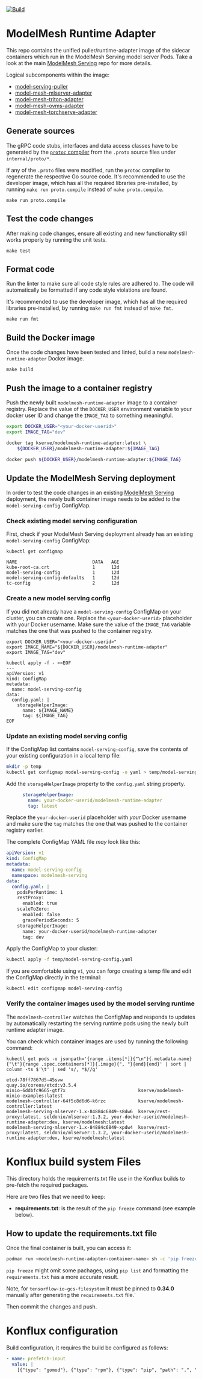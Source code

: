 [![Build](https://github.com/kserve/modelmesh-runtime-adapter/actions/workflows/build.yml/badge.svg?branch=main)](https://github.com/kserve/modelmesh-runtime-adapter/actions/workflows/build.yml)

# ModelMesh Runtime Adapter

This repo contains the unified puller/runtime-adapter image of the sidecar containers
which run in the ModelMesh Serving model server Pods. Take a look at the main
[ModelMesh Serving](https://github.com/kserve/modelmesh-serving) repo for more details.

Logical subcomponents within the image:

- [model-serving-puller](model-serving-puller)
- [model-mesh-mlserver-adapter](model-mesh-mlserver-adapter)
- [model-mesh-triton-adapter](model-mesh-triton-adapter)
- [model-mesh-ovms-adapter](model-mesh-ovms-adapter)
- [model-mesh-torchserve-adapter](model-mesh-torchserve-adapter)

## Generate sources

The gRPC code stubs, interfaces and data access classes have to be generated by the
[`protoc` compiler](https://protobuf.dev/getting-started/gotutorial/#compiling-protocol-buffers)
from the `.proto` source files under `internal/proto/*`.

If any of the `.proto` files were modified, run the `protoc` compiler to regenerate
the respective Go source code. It's recommended to use the developer image, which
has all the required libraries pre-installed, by running `make run proto.compile`
instead of `make proto.compile`.

```shell
make run proto.compile
```

## Test the code changes

After making code changes, ensure all existing and new functionality still works
properly by running the unit tests.

```shell
make test
```

## Format code

Run the linter to make sure all code style rules are adhered to. The code will
automatically be formatted if any code style violations are found.

It's recommended to use the developer image, which has all the required libraries
pre-installed, by running `make run fmt` instead of `make fmt`.

```shell
make run fmt
```

## Build the Docker image

Once the code changes have been tested and linted, build a new `modelmesh-runtime-adapter`
Docker image.

```shell
make build
```

## Push the image to a container registry

Push the newly built `modelmesh-runtime-adapter` image to a container registry.
Replace the value of the `DOCKER_USER` environment variable to your docker user ID
and change the `IMAGE_TAG` to something meaningful.

```bash
export DOCKER_USER="<your-docker-userid>"
export IMAGE_TAG="dev"

docker tag kserve/modelmesh-runtime-adapter:latest \
    ${DOCKER_USER}/modelmesh-runtime-adapter:${IMAGE_TAG}

docker push ${DOCKER_USER}/modelmesh-runtime-adapter:${IMAGE_TAG}
```

## Update the ModelMesh Serving deployment

In order to test the code changes in an existing [ModelMesh Serving](https://github.com/kserve/modelmesh-serving)
deployment, the newly built container image needs to be added to the
`model-serving-config` ConfigMap.

### Check existing model serving configuration

First, check if your ModelMesh Serving deployment already has an existing
`model-serving-config` ConfigMap:

```Shell
kubectl get configmap

NAME                            DATA   AGE
kube-root-ca.crt                1      12d
model-serving-config            1      12d
model-serving-config-defaults   1      12d
tc-config                       2      12d
```

### Create a new model serving config

If you did not already have a `model-serving-config` ConfigMap on your cluster,
you can create one. Replace the `<your-docker-userid>` placeholder with your
Docker username. Make sure the value of the `IMAGE_TAG` variable matches
the one that was pushed to the container registry.

```shell
export DOCKER_USER="<your-docker-userid>"
export IMAGE_NAME="${DOCKER_USER}/modelmesh-runtime-adapter"
export IMAGE_TAG="dev"

kubectl apply -f - <<EOF
---
apiVersion: v1
kind: ConfigMap
metadata:
  name: model-serving-config
data:
  config.yaml: |
    storageHelperImage:
      name: ${IMAGE_NAME}
      tag: ${IMAGE_TAG}
EOF
```

### Update an existing model serving config

If the ConfigMap list contains `model-serving-config`, save the contents of your
existing configuration in a local temp file:

```Bash
mkdir -p temp
kubectl get configmap model-serving-config -o yaml > temp/model-serving-config.yaml
```

Add the `storageHelperImage` property to the `config.yaml` string property.

```YAML
      storageHelperImage:
        name: your-docker-userid/modelmesh-runtime-adapter
        tag: latest
```

Replace the `your-docker-userid` placeholder with _your_ Docker username and make
sure the `tag` matches the one that was pushed to the container registry earlier.

The complete ConfigMap YAML file _may_ look like this:

```YAML
apiVersion: v1
kind: ConfigMap
metadata:
  name: model-serving-config
  namespace: modelmesh-serving
data:
  config.yaml: |
    podsPerRuntime: 1
    restProxy:
      enabled: true
    scaleToZero:
      enabled: false
      gracePeriodSeconds: 5
    storageHelperImage:
      name: your-docker-userid/modelmesh-runtime-adapter
      tag: dev
```

Apply the ConfigMap to your cluster:

```Bash
kubectl apply -f temp/model-serving-config.yaml
```

If you are comfortable using `vi`, you can forgo creating a temp file and edit
the ConfigMap directly in the terminal:

```Shell
kubectl edit configmap model-serving-config
```

### Verify the container images used by the model serving runtime

The `modelmesh-controller` watches the ConfigMap and responds to updates by
automatically restarting the serving runtime pods using the newly built
runtime adapter image.

You can check which container images are used by running the following command:

```Shell
kubectl get pods -o jsonpath='{range .items[*]}{"\n"}{.metadata.name}{"\t"}{range .spec.containers[*]}{.image}{", "}{end}{end}' | sort | column -ts $'\t' | sed 's/, *$//g'

etcd-78ff7867d5-45svw                            quay.io/coreos/etcd:v3.5.4
minio-6ddbfc9665-gtf7x                           kserve/modelmesh-minio-examples:latest
modelmesh-controller-64f5c8d6d6-k6rzc            kserve/modelmesh-controller:latest
modelmesh-serving-mlserver-1.x-84884c6849-s8dw6  kserve/rest-proxy:latest, seldonio/mlserver:1.3.2, your-docker-userid/modelmesh-runtime-adapter:dev, kserve/modelmesh:latest
modelmesh-serving-mlserver-1.x-84884c6849-xpdw4  kserve/rest-proxy:latest, seldonio/mlserver:1.3.2, your-docker-userid/modelmesh-runtime-adapter:dev, kserve/modelmesh:latest
```

# Konflux build system Files

This directory holds the requirements.txt file use in the Konflux builds to pre-fetch the required packages.

Here are two files that we need to keep:

- **requirements.txt**: is the result of the `pip freeze` command (see example below).

## How to update the requirements.txt file

Once the final container is built, you can access it:

```bash
podman run <modelmesh-runtime-adapter-container-name> sh -c 'pip freeze'
```
`pip freeze` might omit some pachages, using `pip list` and formatting the `requirements.txt` has a more accurate result.

Note, for `tensorflow-io-gcs-filesystem` it must be pinned to **0.34.0** manually after generating the `requirements.txt` file.`

Then commit the changes and push.

# Konflux configuration

Build configuration, it requires the build be configured as follows:

```yaml
- name: prefetch-input
  value: |
    [{"type": "gomod"}, {"type": "rpm"}, {"type": "pip", "path": ".", "requirements_files": ["requirements.txt"], "allow_binary": "true"}]
```
